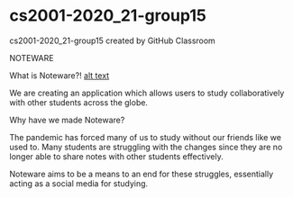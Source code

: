 # cs2001-2020_21-group15
cs2001-2020_21-group15 created by GitHub Classroom

NOTEWARE

What is Noteware?! [alt text](https://github.com/BrunelCS/cs2001-2020_21-group15/blob/main/front/src/Images/NWLOGO.png=100x20)



  We are creating an application which allows users to study collaboratively with other students across the globe. 

Why have we made Noteware?

  The pandemic has forced many of us to study without our friends like we used to. 
  Many students are struggling with the changes since they are no longer able to share notes with other students effectively.
  
  Noteware aims to be a means to an end for these struggles, essentially acting as a social media for studying.


